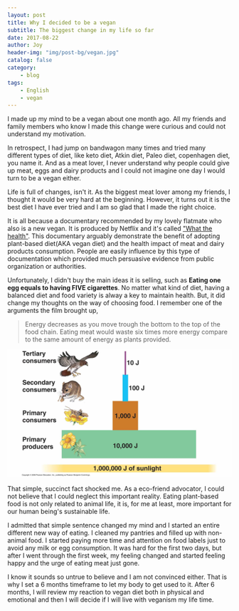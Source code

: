 ```yaml
---
layout: post
title: Why I decided to be a vegan
subtitle: The biggest change in my life so far
date: 2017-08-22
author: Joy
header-img: "img/post-bg/vegan.jpg"
catalog: false
category:
    - blog
tags:
    - English
    - vegan
---
```


I made up my mind to be a vegan about one month ago. All my friends and family members who know I made this change were curious and could not understand my motivation.

In retrospect, I had jump on bandwagon many times and tried many different types of diet, like keto diet, Atkin diet, Paleo diet, copenhagen diet, you name it. And as a meat lover, I never understand why people could give up meat, eggs and dairy products and I could not imagine one day I would turn to be a vegan either.

Life is full of changes, isn't it. As the biggest meat lover among my friends, I thought it would be very hard at the beginning. However, it turns out it is the best diet I have ever tried and I am so glad that I made the right choice.

It is all because a documentary recommended by my lovely flatmate who also is a new vegan. It is produced by Netflix and it's called ["What the health"](https://www.netflix.com/nz/title/80174177). This documentary arguably demonstrate the benefit of adopting plant-based diet(AKA vegan diet) and the health impact of meat and dairy products consumption. People are easily influence by this type of documentation which provided much persuasive evidence from public organization or authorities.

Unfortunately, I didn't buy the main ideas it is selling, such as **Eating one egg equals to having FIVE cigarettes**. No matter what kind of diet, having a balanced diet and food variety is alway a key to maintain health. But, it did change my thoughts on the way of choosing food. I remember one of the arguments the film brought up,
> Energy decreases as you move trough the bottom to the top of the food chain. Eating meat would waste six times more energy compare to the same amount of energy as plants provided.

![](/img/in-post/post-vegan/trophic-pyramid.jpg)

That simple, succinct fact shocked me. As a eco-friend advocator, I could not believe that I could neglect this important reality. Eating plant-based food is not only related to animal life, it is, for me at least, more important for our human being's sustainable life.

I admitted that simple sentence changed my mind and I started an entire different new way of eating. I cleaned my pantries and filled up with non-animal food. I started paying more time and attention on food labels just to avoid any milk or egg consumption. It was hard for the first two days, but after I went through the first week, my feeling changed and started feeling happy and the urge of eating meat just gone.

I know it sounds so untrue to believe and I am not convinced either. That is why I set a 6 months timeframe to let my body to get used to it. After 6 months, I will review my reaction to vegan diet both in physical and emotional and then I will decide if I will live with veganism my life time.
